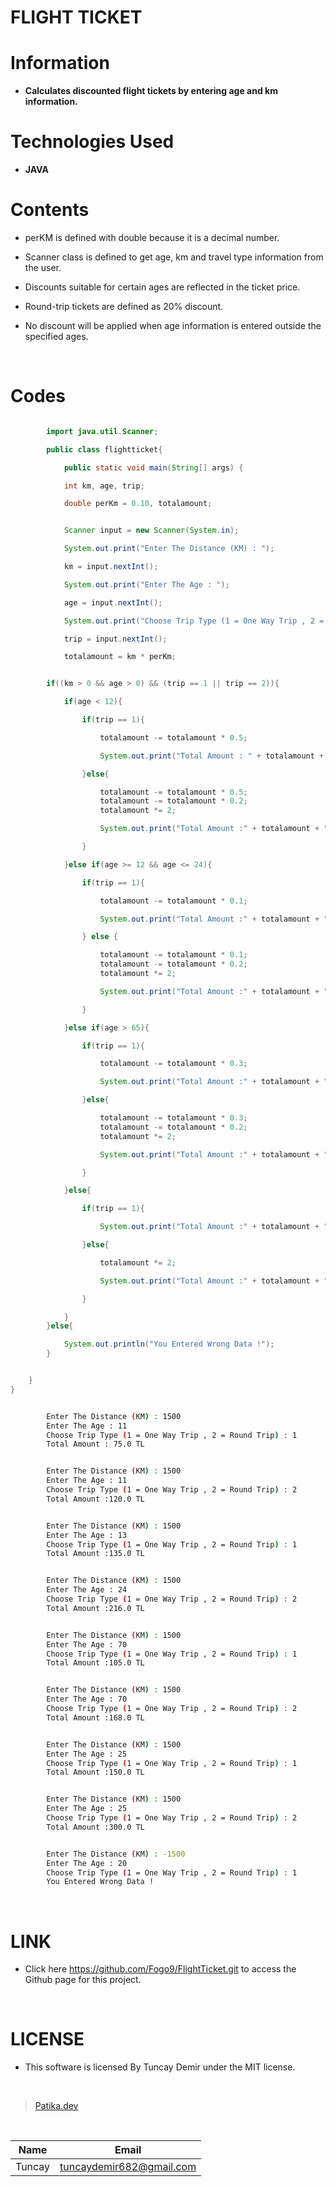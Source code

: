 # **FLIGHT TICKET**

# Information

* **Calculates discounted flight tickets by entering age and km information.**

# Technologies Used

* **JAVA**

# Contents

* perKM is defined with double because it is a decimal number.

* Scanner class is defined to get age, km and travel type information from the user.

* Discounts suitable for certain ages are reflected in the ticket price.

* Round-trip tickets are defined as 20% discount.

* No discount will be applied when age information is entered outside the specified ages.

<br />

# Codes

```Java

        import java.util.Scanner;

        public class flightticket{

            public static void main(String[] args) {

            int km, age, trip;

            double perKm = 0.10, totalamount;


```

```Java

            Scanner input = new Scanner(System.in);

            System.out.print("Enter The Distance (KM) : ");

            km = input.nextInt();

            System.out.print("Enter The Age : ");

            age = input.nextInt();

            System.out.print("Choose Trip Type (1 = One Way Trip , 2 = Round Trip) : ");

            trip = input.nextInt();

            totalamount = km * perKm;

```
```Java

        if((km > 0 && age > 0) && (trip == 1 || trip == 2)){

            if(age < 12){

                if(trip == 1){

                    totalamount -= totalamount * 0.5;

                    System.out.print("Total Amount : " + totalamount + " TL ");

                }else{

                    totalamount -= totalamount * 0.5;
                    totalamount -= totalamount * 0.2;
                    totalamount *= 2;

                    System.out.print("Total Amount :" + totalamount + " TL ");

                }

            }else if(age >= 12 && age <= 24){

                if(trip == 1){

                    totalamount -= totalamount * 0.1;

                    System.out.print("Total Amount :" + totalamount + " TL ");

                } else {

                    totalamount -= totalamount * 0.1;
                    totalamount -= totalamount * 0.2;
                    totalamount *= 2;

                    System.out.print("Total Amount :" + totalamount + " TL ");

                }

            }else if(age > 65){

                if(trip == 1){

                    totalamount -= totalamount * 0.3;

                    System.out.print("Total Amount :" + totalamount + " TL ");

                }else{

                    totalamount -= totalamount * 0.3;
                    totalamount -= totalamount * 0.2;
                    totalamount *= 2;

                    System.out.print("Total Amount :" + totalamount + " TL ");

                }

            }else{

                if(trip == 1){

                    System.out.print("Total Amount :" + totalamount + " TL ");

                }else{

                    totalamount *= 2;

                    System.out.print("Total Amount :" + totalamount + " TL ");

                }

            }
        }else{

            System.out.println("You Entered Wrong Data !");
        }


    }
}
```

```bash

        Enter The Distance (KM) : 1500
        Enter The Age : 11
        Choose Trip Type (1 = One Way Trip , 2 = Round Trip) : 1
        Total Amount : 75.0 TL

```
```bash

        Enter The Distance (KM) : 1500
        Enter The Age : 11
        Choose Trip Type (1 = One Way Trip , 2 = Round Trip) : 2
        Total Amount :120.0 TL

```
```bash

        Enter The Distance (KM) : 1500
        Enter The Age : 13
        Choose Trip Type (1 = One Way Trip , 2 = Round Trip) : 1
        Total Amount :135.0 TL

```
```bash

        Enter The Distance (KM) : 1500
        Enter The Age : 24
        Choose Trip Type (1 = One Way Trip , 2 = Round Trip) : 2
        Total Amount :216.0 TL

```
```bash

        Enter The Distance (KM) : 1500
        Enter The Age : 70
        Choose Trip Type (1 = One Way Trip , 2 = Round Trip) : 1
        Total Amount :105.0 TL

```
```bash

        Enter The Distance (KM) : 1500
        Enter The Age : 70
        Choose Trip Type (1 = One Way Trip , 2 = Round Trip) : 2
        Total Amount :168.0 TL

```
```bash

        Enter The Distance (KM) : 1500
        Enter The Age : 25
        Choose Trip Type (1 = One Way Trip , 2 = Round Trip) : 1
        Total Amount :150.0 TL

```
```bash

        Enter The Distance (KM) : 1500
        Enter The Age : 25
        Choose Trip Type (1 = One Way Trip , 2 = Round Trip) : 2
        Total Amount :300.0 TL

```
```bash

        Enter The Distance (KM) : -1500
        Enter The Age : 20
        Choose Trip Type (1 = One Way Trip , 2 = Round Trip) : 1
        You Entered Wrong Data !

```

<br />

# LINK

* Click here https://github.com/Fogo9/FlightTicket.git to access the Github page for this project.

<br />

# LICENSE

* This software is licensed By Tuncay Demir under the MIT license.

<br />

>[Patika.dev](https://app.patika.dev/fogomurphy)

<br/>

| Name |  Email |
| ---- |  ----- |
| Tuncay | tuncaydemir682@gmail.com |
